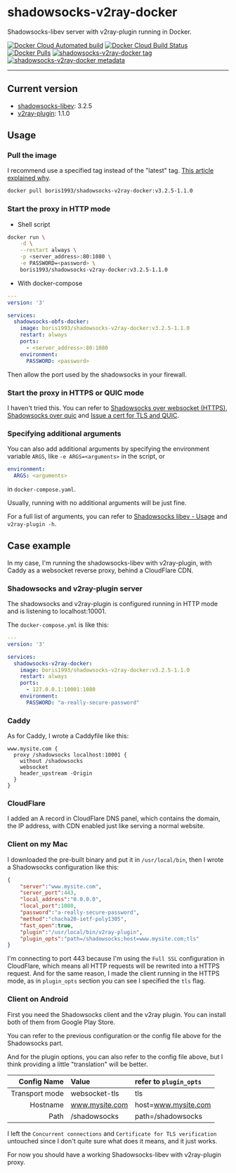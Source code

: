 # shadowsocks-v2ray-docker

Shadowsocks-libev server with v2ray-plugin running in Docker.

[![Docker Cloud Automated build](https://img.shields.io/docker/cloud/automated/boris1993/shadowsocks-v2ray-docker.svg)](https://hub.docker.com/r/boris1993/shadowsocks-v2ray-docker)
[![Docker Cloud Build Status](https://img.shields.io/docker/cloud/build/boris1993/shadowsocks-v2ray-docker.svg)](https://hub.docker.com/r/boris1993/shadowsocks-v2ray-docker/builds)
[![Docker Pulls](https://img.shields.io/docker/pulls/boris1993/shadowsocks-v2ray-docker.svg)](https://hub.docker.com/r/boris1993/shadowsocks-v2ray-docker)
[![shadowsocks-v2ray-docker tag](https://images.microbadger.com/badges/version/boris1993/shadowsocks-v2ray-docker:v3.2.5-1.1.0.svg)](https://microbadger.com/images/boris1993/shadowsocks-v2ray-docker:v3.2.5-1.1.0)
[![shadowsocks-v2ray-docker metadata](https://images.microbadger.com/badges/image/boris1993/shadowsocks-v2ray-docker:v3.2.5-1.1.0.svg)](https://microbadger.com/images/boris1993/shadowsocks-v2ray-docker:v3.2.5-1.1.0)

---

## Current version

+ [shadowsocks-libev](https://github.com/shadowsocks/shadowsocks-libev): 3.2.5
+ [v2ray-plugin](https://github.com/shadowsocks/v2ray-plugin): 1.1.0

## Usage

### Pull the image

I recommend use a specified tag instead of the "latest" tag. [This article explained why](https://medium.com/@mccode/the-misunderstood-docker-tag-latest-af3babfd6375).

```bash
docker pull boris1993/shadowsocks-v2ray-docker:v3.2.5-1.1.0
```

### Start the proxy in HTTP mode

+ Shell script

```bash
docker run \
    -d \
    --restart always \
    -p <server_address>:80:1080 \
    -e PASSWORD=<password> \
    boris1993/shadowsocks-v2ray-docker:v3.2.5-1.1.0
```

+ With docker-compose

```yaml
---
version: '3'

services:
  shadowsocks-obfs-docker:
    image: boris1993/shadowsocks-v2ray-docker:v3.2.5-1.1.0
    restart: always
    ports:
      - <server_address>:80:1080
    environment:
      PASSWORD: <password>
```

Then allow the port used by the shadowsocks in your firewall.

### Start the proxy in HTTPS or QUIC mode

I haven't tried this. You can refer to [Shadowsocks over websocket (HTTPS)](https://github.com/shadowsocks/v2ray-plugin#shadowsocks-over-websocket-https), [Shadowsocks over quic](https://github.com/shadowsocks/v2ray-plugin#shadowsocks-over-quic) and [Issue a cert for TLS and QUIC](https://github.com/shadowsocks/v2ray-plugin#issue-a-cert-for-tls-and-quic).

### Specifying additional arguments

You can also add additional arguments by specifying the environment variable `ARGS`, like `-e ARGS=<arguments>` in the script, or

```yaml
environment:
  ARGS: <arguments>
```

in `docker-compose.yaml`.

Usually, running with no additional arguments will be just fine.

For a full list of arguments, you can refer to [Shadowsocks libev - Usage](https://github.com/shadowsocks/shadowsocks-libev#usage) and `v2ray-plugin -h`.

## Case example

In my case, I'm running the shadowsocks-libev with v2ray-plugin, with Caddy as a websocket reverse proxy, behind a CloudFlare CDN.

### Shadowsocks and v2ray-plugin server

The shadowsocks and v2ray-plugin is configured running in HTTP mode and is listening to localhost:10001.

The `docker-compose.yml` is like this:

```yaml
---
version: '3'

services:
  shadowsocks-v2ray-docker:
    image: boris1993/shadowsocks-v2ray-docker:v3.2.5-1.1.0
    restart: always
    ports:
      - 127.0.0.1:10001:1080
    environment:
      PASSWORD: "a-really-secure-password"
```

### Caddy

As for Caddy, I wrote a Caddyfile like this:

```Caddyfile
www.mysite.com {
  proxy /shadowsocks localhost:10001 {
    without /shadowsocks
    websocket
    header_upstream -Origin
  }
}
```

### CloudFlare

I added an A record in CloudFlare DNS panel, which contains the domain, the IP address, with CDN enabled just like serving a normal website.

### Client on my Mac

I downloaded the pre-built binary and put it in `/usr/local/bin`, then I wrote a Shadowsocks configuration like this:

```json
{
    "server":"www.mysite.com",
    "server_port":443,
    "local_address":"0.0.0.0",
    "local_port":1080,
    "password":"a-really-secure-password",
    "method":"chacha20-ietf-poly1305",
    "fast_open":true,
    "plugin":"/usr/local/bin/v2ray-plugin",
    "plugin_opts":"path=/shadowsocks;host=www.mysite.com;tls"
}
```

I'm connecting to port 443 because I'm using the `Full SSL` configuration in CloudFlare, which means all HTTP requests will be rewrited into a HTTPS request. And for the same reason, I made the client running in the HTTPS mode, as in `plugin_opts` section you can see I specified the `tls` flag.

### Client on Android

First you need the Shadowsocks client and the v2ray plugin. You can install both of them from Google Play Store.

You can refer to the previous configuration or the config file above for the Shadowsocks part.

And for the plugin options, you can also refer to the config file above, but I think providing a little "translation" will be better.

|   Config Name|Value         |refer to `plugin_opts`    |
|-------------:|:-------------|:-------------------------|
|Transport mode|websocket-tls |tls                       |
|      Hostname|www.mysite.com|host=www.mysite.com       |
|          Path|/shadowsocks  |path=/shadowsocks         |

I left the `Concurrent connections` and `Certificate for TLS verification` untouched since I don't quite sure what does it means, and it just works.

For now you should have a working Shadowsocks-libev with v2ray-plugin proxy.
